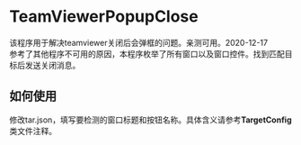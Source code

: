 # TeamViewerPopupClose
该程序用于解决teamviewer关闭后会弹框的问题。亲测可用。2020-12-17 \
参考了其他程序不可用的原因，本程序枚举了所有窗口以及窗口控件。找到匹配目标后发送关闭消息。
## 如何使用
修改tar.json，填写要检测的窗口标题和按钮名称。具体含义请参考**TargetConfig**类文件注释。
